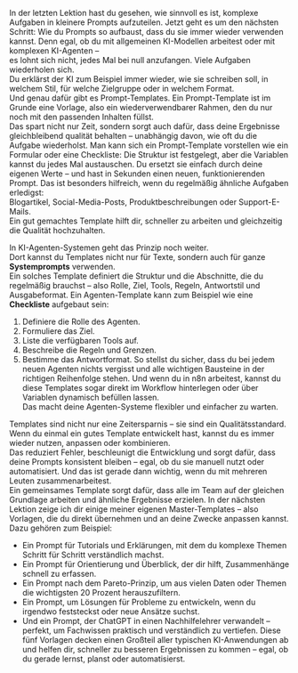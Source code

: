 In der letzten Lektion hast du gesehen, wie sinnvoll es ist, komplexe Aufgaben in kleinere Prompts aufzuteilen.
Jetzt geht es um den nächsten Schritt: Wie du Prompts so aufbaust, dass du sie immer wieder verwenden kannst.
Denn egal, ob du mit allgemeinen KI-Modellen arbeitest oder mit komplexen KI-Agenten –  
es lohnt sich nicht, jedes Mal bei null anzufangen.
Viele Aufgaben wiederholen sich.  
Du erklärst der KI zum Beispiel immer wieder, wie sie schreiben soll, in welchem Stil, für welche Zielgruppe oder in welchem Format.  
Und genau dafür gibt es Prompt-Templates.
Ein Prompt-Template ist im Grunde eine Vorlage, also ein wiederverwendbarer Rahmen, den du nur noch mit den passenden Inhalten füllst.  
Das spart nicht nur Zeit, sondern sorgt auch dafür, dass deine Ergebnisse gleichbleibend qualität behalten – unabhängig davon, wie oft du die Aufgabe wiederholst.
Man kann sich ein Prompt-Template vorstellen wie ein Formular oder eine Checkliste:
Die Struktur ist festgelegt, aber die Variablen kannst du jedes Mal austauschen.
Du ersetzt sie einfach durch deine eigenen Werte – und hast in Sekunden einen neuen, funktionierenden Prompt.
Das ist besonders hilfreich, wenn du regelmäßig ähnliche Aufgaben erledigst:  
Blogartikel, Social-Media-Posts, Produktbeschreibungen oder Support-E-Mails.  
Ein gut gemachtes Template hilft dir, schneller zu arbeiten und gleichzeitig die Qualität hochzuhalten.

In KI-Agenten-Systemen geht das Prinzip noch weiter.  
Dort kannst du Templates nicht nur für Texte, sondern auch für ganze **Systemprompts** verwenden.  
Ein solches Template definiert die Struktur und die Abschnitte, die du regelmäßig brauchst – also Rolle, Ziel, Tools, Regeln, Antwortstil und Ausgabeformat.
Ein Agenten-Template kann zum Beispiel wie eine **Checkliste** aufgebaut sein:
1. Definiere die Rolle des Agenten.  
2. Formuliere das Ziel.  
3. Liste die verfügbaren Tools auf.  
4. Beschreibe die Regeln und Grenzen.  
5. Bestimme das Antwortformat.
So stellst du sicher, dass du bei jedem neuen Agenten nichts vergisst und alle wichtigen Bausteine in der richtigen Reihenfolge stehen.
Und wenn du in n8n arbeitest, kannst du diese Templates sogar direkt im Workflow hinterlegen oder über Variablen dynamisch befüllen lassen.  
Das macht deine Agenten-Systeme flexibler und einfacher zu warten.

Templates sind nicht nur eine Zeitersparnis – sie sind ein Qualitätsstandard.  
Wenn du einmal ein gutes Template entwickelt hast, kannst du es immer wieder nutzen, anpassen oder kombinieren.  
Das reduziert Fehler, beschleunigt die Entwicklung und sorgt dafür, dass deine Prompts konsistent bleiben – egal, ob du sie manuell nutzt oder automatisiert.
Und das ist gerade dann wichtig, wenn du mit mehreren Leuten zusammenarbeitest.  
Ein gemeinsames Template sorgt dafür, dass alle im Team auf der gleichen Grundlage arbeiten und ähnliche Ergebnisse erzielen.
In der nächsten Lektion zeige ich dir einige meiner eigenen Master-Templates – also Vorlagen, die du direkt übernehmen und an deine Zwecke anpassen kannst.
Dazu gehören zum Beispiel:
- Ein Prompt für Tutorials und Erklärungen, mit dem du komplexe Themen Schritt für Schritt verständlich machst.  
- Ein Prompt für Orientierung und Überblick, der dir hilft, Zusammenhänge schnell zu erfassen.  
- Ein Prompt nach dem Pareto-Prinzip, um aus vielen Daten oder Themen die wichtigsten 20 Prozent herauszufiltern.  
- Ein Prompt, um Lösungen für Probleme zu entwickeln, wenn du irgendwo feststeckst oder neue Ansätze suchst.  
- Und ein Prompt, der ChatGPT in einen Nachhilfelehrer verwandelt – perfekt, um Fachwissen praktisch und verständlich zu vertiefen.
Diese fünf Vorlagen decken einen Großteil aller typischen KI-Anwendungen ab und helfen dir, schneller zu besseren Ergebnissen zu kommen – egal, ob du gerade lernst, planst oder automatisierst.

